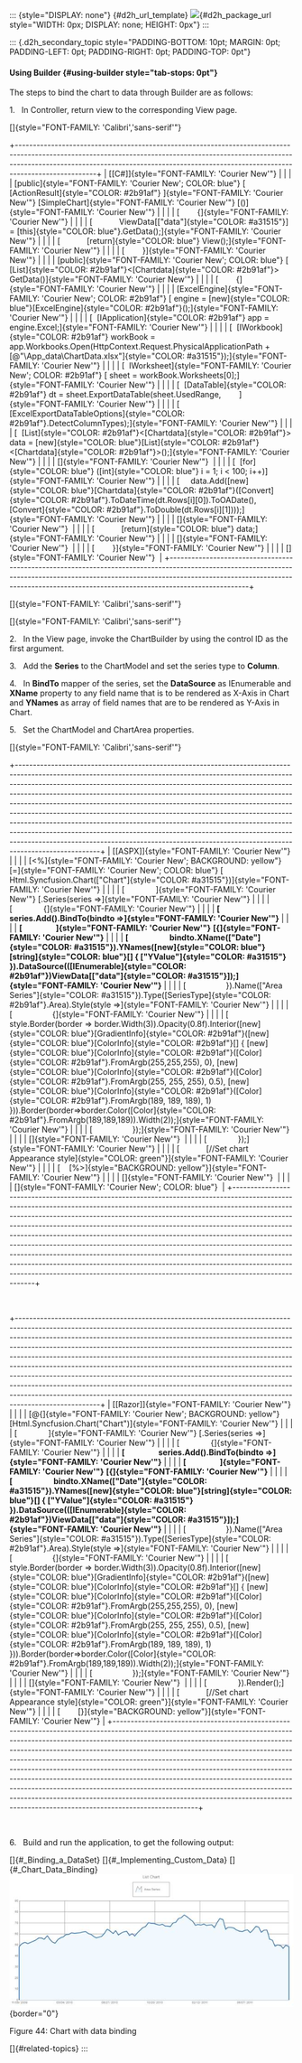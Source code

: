 ::: {style="DISPLAY: none"}
[](ms-xhelp:///?Id=d2h_url_template){#d2h_url_template} ![](!package_url!){#d2h_package_url style="WIDTH: 0px; DISPLAY: none; HEIGHT: 0px"}
:::

::: {.d2h_secondary_topic style="PADDING-BOTTOM: 10pt; MARGIN: 0pt; PADDING-LEFT: 0pt; PADDING-RIGHT: 0pt; PADDING-TOP: 0pt"}
#### Using Builder {#using-builder style="tab-stops: 0pt"}

The steps to bind the chart to data through Builder are as follows:

1.   In Controller, return view to the corresponding View page.

[]{style="FONT-FAMILY: 'Calibri','sans-serif'"} 

+----------------------------------------------------------------------------------------------------------------------------------------------------------------------------------------------------------------------------------------------------------------+
| [\[C#\]]{style="FONT-FAMILY: 'Courier New'"}                                                                                                                                                                                                                   |
|                                                                                                                                                                                                                                                                |
| [public]{style="FONT-FAMILY: 'Courier New'; COLOR: blue"} [ [ActionResult]{style="COLOR: #2b91af"} ]{style="FONT-FAMILY: 'Courier New'"} [SimpleChart]{style="FONT-FAMILY: 'Courier New'"} [()]{style="FONT-FAMILY: 'Courier New'"}                            |
|                                                                                                                                                                                                                                                                |
| [        {]{style="FONT-FAMILY: 'Courier New'"}                                                                                                                                                                                                                |
|                                                                                                                                                                                                                                                                |
| [            ViewData\[[\"data\"]{style="COLOR: #a31515"}\] = [this]{style="COLOR: blue"}.GetData();]{style="FONT-FAMILY: 'Courier New'"}                                                                                                                      |
|                                                                                                                                                                                                                                                                |
| [            [return]{style="COLOR: blue"} View();]{style="FONT-FAMILY: 'Courier New'"}                                                                                                                                                                        |
|                                                                                                                                                                                                                                                                |
| [        }]{style="FONT-FAMILY: 'Courier New'"}                                                                                                                                                                                                                |
|                                                                                                                                                                                                                                                                |
| [public]{style="FONT-FAMILY: 'Courier New'; COLOR: blue"} [ [List]{style="COLOR: #2b91af"}\<[Chartdata]{style="COLOR: #2b91af"}\> GetData()]{style="FONT-FAMILY: 'Courier New'"}                                                                               |
|                                                                                                                                                                                                                                                                |
| [        {]{style="FONT-FAMILY: 'Courier New'"}                                                                                                                                                                                                                |
|                                                                                                                                                                                                                                                                |
| [ExcelEngine]{style="FONT-FAMILY: 'Courier New'; COLOR: #2b91af"} [ engine = [new]{style="COLOR: blue"}[ExcelEngine]{style="COLOR: #2b91af"}();]{style="FONT-FAMILY: 'Courier New'"}                                                                           |
|                                                                                                                                                                                                                                                                |
| [  [IApplication]{style="COLOR: #2b91af"} app = engine.Excel;]{style="FONT-FAMILY: 'Courier New'"}                                                                                                                                                             |
|                                                                                                                                                                                                                                                                |
| [  [IWorkbook]{style="COLOR: #2b91af"} workBook = app.Workbooks.Open(HttpContext.Request.PhysicalApplicationPath + [@\"\\App_data\\ChartData.xlsx\"]{style="COLOR: #a31515"});]{style="FONT-FAMILY: 'Courier New'"}                                            |
|                                                                                                                                                                                                                                                                |
| [  IWorksheet]{style="FONT-FAMILY: 'Courier New'; COLOR: #2b91af"} [ sheet = workBook.Worksheets\[0\];]{style="FONT-FAMILY: 'Courier New'"}                                                                                                                    |
|                                                                                                                                                                                                                                                                |
| [  [DataTable]{style="COLOR: #2b91af"} dt = sheet.ExportDataTable(sheet.UsedRange,        ]{style="FONT-FAMILY: 'Courier New'"}                                                                                                                                |
|                                                                                                                                                                                                                                                                |
| [  [ExcelExportDataTableOptions]{style="COLOR: #2b91af"}.DetectColumnTypes);]{style="FONT-FAMILY: 'Courier New'"}                                                                                                                                              |
|                                                                                                                                                                                                                                                                |
| [  [List]{style="COLOR: #2b91af"}\<[Chartdata]{style="COLOR: #2b91af"}\> data = [new]{style="COLOR: blue"}[List]{style="COLOR: #2b91af"}\<[Chartdata]{style="COLOR: #2b91af"}\>();]{style="FONT-FAMILY: 'Courier New'"}                                        |
|                                                                                                                                                                                                                                                                |
| []{style="FONT-FAMILY: 'Courier New'"}                                                                                                                                                                                                                         |
|                                                                                                                                                                                                                                                                |
| [  [for]{style="COLOR: blue"} ([int]{style="COLOR: blue"} i = 1; i \< 100; i++)]{style="FONT-FAMILY: 'Courier New'"}                                                                                                                                           |
|                                                                                                                                                                                                                                                                |
| [     data.Add([new]{style="COLOR: blue"}[Chartdata]{style="COLOR: #2b91af"}([Convert]{style="COLOR: #2b91af"}.ToDateTime(dt.Rows\[i\]\[0\]).ToOADate(), [Convert]{style="COLOR: #2b91af"}.ToDouble(dt.Rows\[i\]\[1\])));]{style="FONT-FAMILY: 'Courier New'"} |
|                                                                                                                                                                                                                                                                |
| []{style="FONT-FAMILY: 'Courier New'"}                                                                                                                                                                                                                         |
|                                                                                                                                                                                                                                                                |
| [            [return]{style="COLOR: blue"} data;]{style="FONT-FAMILY: 'Courier New'"}                                                                                                                                                                          |
|                                                                                                                                                                                                                                                                |
| []{style="FONT-FAMILY: 'Courier New'"}                                                                                                                                                                                                                         |
|                                                                                                                                                                                                                                                                |
| [        }]{style="FONT-FAMILY: 'Courier New'"}                                                                                                                                                                                                                |
|                                                                                                                                                                                                                                                                |
| []{style="FONT-FAMILY: 'Courier New'"}                                                                                                                                                                                                                         |
+----------------------------------------------------------------------------------------------------------------------------------------------------------------------------------------------------------------------------------------------------------------+

[]{style="FONT-FAMILY: 'Calibri','sans-serif'"} 

[]{style="FONT-FAMILY: 'Calibri','sans-serif'"} 

2.   In the View page, invoke the ChartBuilder by using the control ID as the first argument.

3.   Add the **Series** to the ChartModel and set the series type to **Column**.

4.   In **BindTo** mapper of the series, set the **DataSource** as IEnumerable and **XName** property to any field name that is to be rendered as X-Axis in Chart and **YNames** as array of field names that are to be rendered as Y-Axis in Chart.

5.   Set the ChartModel and ChartArea properties.

[]{style="FONT-FAMILY: 'Calibri','sans-serif'"} 

+-----------------------------------------------------------------------------------------------------------------------------------------------------------------------------------------------------------------------------------------------------------------------------------------------------------------------------------------------------------------------------------------------------------------------------------------------------------------------------------------------------------------------------------------------------------------------------------------------------------------------------------------------------------------------------------------------------------------------------------------------------+
| [\[ASPX\]]{style="FONT-FAMILY: 'Courier New'"}                                                                                                                                                                                                                                                                                                                                                                                                                                                                                                                                                                                                                                                                                                      |
|                                                                                                                                                                                                                                                                                                                                                                                                                                                                                                                                                                                                                                                                                                                                                     |
| [\<%]{style="FONT-FAMILY: 'Courier New'; BACKGROUND: yellow"} [=]{style="FONT-FAMILY: 'Courier New'; COLOR: blue"} [ Html.Syncfusion.Chart([\"Chart\"]{style="COLOR: #a31515"})]{style="FONT-FAMILY: 'Courier New'"}                                                                                                                                                                                                                                                                                                                                                                                                                                                                                                                                |
|                                                                                                                                                                                                                                                                                                                                                                                                                                                                                                                                                                                                                                                                                                                                                     |
| [              ]{style="FONT-FAMILY: 'Courier New'"} [.Series(series =\>]{style="FONT-FAMILY: 'Courier New'"}                                                                                                                                                                                                                                                                                                                                                                                                                                                                                                                                                                                                                                       |
|                                                                                                                                                                                                                                                                                                                                                                                                                                                                                                                                                                                                                                                                                                                                                     |
| [              {]{style="FONT-FAMILY: 'Courier New'"}                                                                                                                                                                                                                                                                                                                                                                                                                                                                                                                                                                                                                                                                                               |
|                                                                                                                                                                                                                                                                                                                                                                                                                                                                                                                                                                                                                                                                                                                                                     |
| **[                  series.Add().BindTo(bindto =\>]{style="FONT-FAMILY: 'Courier New'"}**                                                                                                                                                                                                                                                                                                                                                                                                                                                                                                                                                                                                                                                          |
|                                                                                                                                                                                                                                                                                                                                                                                                                                                                                                                                                                                                                                                                                                                                                     |
| **[                  ]{style="FONT-FAMILY: 'Courier New'"}** **[{]{style="FONT-FAMILY: 'Courier New'"}**                                                                                                                                                                                                                                                                                                                                                                                                                                                                                                                                                                                                                                            |
|                                                                                                                                                                                                                                                                                                                                                                                                                                                                                                                                                                                                                                                                                                                                                     |
| **[                      bindto.XName([\"Date\"]{style="COLOR: #a31515"}).YNames([new]{style="COLOR: blue"}[string]{style="COLOR: blue"}\[\] { [\"YValue\"]{style="COLOR: #a31515"} }).DataSource(([IEnumerable]{style="COLOR: #2b91af"})ViewData\[[\"data\"]{style="COLOR: #a31515"}\]);]{style="FONT-FAMILY: 'Courier New'"}**                                                                                                                                                                                                                                                                                                                                                                                                                    |
|                                                                                                                                                                                                                                                                                                                                                                                                                                                                                                                                                                                                                                                                                                                                                     |
| [                  }).Name([\"Area Series\"]{style="COLOR: #a31515"}).Type([SeriesType]{style="COLOR: #2b91af"}.Area).Style(style =\>]{style="FONT-FAMILY: 'Courier New'"}                                                                                                                                                                                                                                                                                                                                                                                                                                                                                                                                                                          |
|                                                                                                                                                                                                                                                                                                                                                                                                                                                                                                                                                                                                                                                                                                                                                     |
| [                  {]{style="FONT-FAMILY: 'Courier New'"}                                                                                                                                                                                                                                                                                                                                                                                                                                                                                                                                                                                                                                                                                           |
|                                                                                                                                                                                                                                                                                                                                                                                                                                                                                                                                                                                                                                                                                                                                                     |
| [                      style.Border(border =\> border.Width(3)).Opacity(0.8f).Interior([new]{style="COLOR: blue"}[GradientInfo]{style="COLOR: #2b91af"}([new]{style="COLOR: blue"}[ColorInfo]{style="COLOR: #2b91af"}\[\] { [new]{style="COLOR: blue"}[ColorInfo]{style="COLOR: #2b91af"}([Color]{style="COLOR: #2b91af"}.FromArgb(255,255,255), 0), [new]{style="COLOR: blue"}[ColorInfo]{style="COLOR: #2b91af"}([Color]{style="COLOR: #2b91af"}.FromArgb(255, 255, 255), 0.5), [new]{style="COLOR: blue"}[ColorInfo]{style="COLOR: #2b91af"}([Color]{style="COLOR: #2b91af"}.FromArgb(189, 189, 189), 1) })).Border(border=\>border.Color([Color]{style="COLOR: #2b91af"}.FromArgb(189,189,189)).Width(2));]{style="FONT-FAMILY: 'Courier New'"} |
|                                                                                                                                                                                                                                                                                                                                                                                                                                                                                                                                                                                                                                                                                                                                                     |
| [                  });]{style="FONT-FAMILY: 'Courier New'"}                                                                                                                                                                                                                                                                                                                                                                                                                                                                                                                                                                                                                                                                                         |
|                                                                                                                                                                                                                                                                                                                                                                                                                                                                                                                                                                                                                                                                                                                                                     |
| []{style="FONT-FAMILY: 'Courier New'"}                                                                                                                                                                                                                                                                                                                                                                                                                                                                                                                                                                                                                                                                                                              |
|                                                                                                                                                                                                                                                                                                                                                                                                                                                                                                                                                                                                                                                                                                                                                     |
| [              });]{style="FONT-FAMILY: 'Courier New'"}                                                                                                                                                                                                                                                                                                                                                                                                                                                                                                                                                                                                                                                                                             |
|                                                                                                                                                                                                                                                                                                                                                                                                                                                                                                                                                                                                                                                                                                                                                     |
| [            [//Set chart Appearance style]{style="COLOR: green"}]{style="FONT-FAMILY: 'Courier New'"}                                                                                                                                                                                                                                                                                                                                                                                                                                                                                                                                                                                                                                              |
|                                                                                                                                                                                                                                                                                                                                                                                                                                                                                                                                                                                                                                                                                                                                                     |
| [    [%\>]{style="BACKGROUND: yellow"}]{style="FONT-FAMILY: 'Courier New'"}                                                                                                                                                                                                                                                                                                                                                                                                                                                                                                                                                                                                                                                                         |
|                                                                                                                                                                                                                                                                                                                                                                                                                                                                                                                                                                                                                                                                                                                                                     |
| []{style="FONT-FAMILY: 'Courier New'"}                                                                                                                                                                                                                                                                                                                                                                                                                                                                                                                                                                                                                                                                                                              |
|                                                                                                                                                                                                                                                                                                                                                                                                                                                                                                                                                                                                                                                                                                                                                     |
| []{style="FONT-FAMILY: 'Courier New'; COLOR: blue"}                                                                                                                                                                                                                                                                                                                                                                                                                                                                                                                                                                                                                                                                                                 |
+-----------------------------------------------------------------------------------------------------------------------------------------------------------------------------------------------------------------------------------------------------------------------------------------------------------------------------------------------------------------------------------------------------------------------------------------------------------------------------------------------------------------------------------------------------------------------------------------------------------------------------------------------------------------------------------------------------------------------------------------------------+

 

+-----------------------------------------------------------------------------------------------------------------------------------------------------------------------------------------------------------------------------------------------------------------------------------------------------------------------------------------------------------------------------------------------------------------------------------------------------------------------------------------------------------------------------------------------------------------------------------------------------------------------------------------------------------------------------------------------------------------------------------------------------+
| [\[Razor\]]{style="FONT-FAMILY: 'Courier New'"}                                                                                                                                                                                                                                                                                                                                                                                                                                                                                                                                                                                                                                                                                                     |
|                                                                                                                                                                                                                                                                                                                                                                                                                                                                                                                                                                                                                                                                                                                                                     |
| [\@{]{style="FONT-FAMILY: 'Courier New'; BACKGROUND: yellow"} [Html.Syncfusion.Chart(\"Chart\")]{style="FONT-FAMILY: 'Courier New'"}                                                                                                                                                                                                                                                                                                                                                                                                                                                                                                                                                                                                                |
|                                                                                                                                                                                                                                                                                                                                                                                                                                                                                                                                                                                                                                                                                                                                                     |
| [              ]{style="FONT-FAMILY: 'Courier New'"} [.Series(series =\>]{style="FONT-FAMILY: 'Courier New'"}                                                                                                                                                                                                                                                                                                                                                                                                                                                                                                                                                                                                                                       |
|                                                                                                                                                                                                                                                                                                                                                                                                                                                                                                                                                                                                                                                                                                                                                     |
| [              {]{style="FONT-FAMILY: 'Courier New'"}                                                                                                                                                                                                                                                                                                                                                                                                                                                                                                                                                                                                                                                                                               |
|                                                                                                                                                                                                                                                                                                                                                                                                                                                                                                                                                                                                                                                                                                                                                     |
| **[                  series.Add().BindTo(bindto =\>]{style="FONT-FAMILY: 'Courier New'"}**                                                                                                                                                                                                                                                                                                                                                                                                                                                                                                                                                                                                                                                          |
|                                                                                                                                                                                                                                                                                                                                                                                                                                                                                                                                                                                                                                                                                                                                                     |
| **[                  ]{style="FONT-FAMILY: 'Courier New'"}** **[{]{style="FONT-FAMILY: 'Courier New'"}**                                                                                                                                                                                                                                                                                                                                                                                                                                                                                                                                                                                                                                            |
|                                                                                                                                                                                                                                                                                                                                                                                                                                                                                                                                                                                                                                                                                                                                                     |
| **[                      bindto.XName([\"Date\"]{style="COLOR: #a31515"}).YNames([new]{style="COLOR: blue"}[string]{style="COLOR: blue"}\[\] { [\"YValue\"]{style="COLOR: #a31515"} }).DataSource(([IEnumerable]{style="COLOR: #2b91af"})ViewData\[[\"data\"]{style="COLOR: #a31515"}\]);]{style="FONT-FAMILY: 'Courier New'"}**                                                                                                                                                                                                                                                                                                                                                                                                                    |
|                                                                                                                                                                                                                                                                                                                                                                                                                                                                                                                                                                                                                                                                                                                                                     |
| [                  }).Name([\"Area Series\"]{style="COLOR: #a31515"}).Type([SeriesType]{style="COLOR: #2b91af"}.Area).Style(style =\>]{style="FONT-FAMILY: 'Courier New'"}                                                                                                                                                                                                                                                                                                                                                                                                                                                                                                                                                                          |
|                                                                                                                                                                                                                                                                                                                                                                                                                                                                                                                                                                                                                                                                                                                                                     |
| [                  {]{style="FONT-FAMILY: 'Courier New'"}                                                                                                                                                                                                                                                                                                                                                                                                                                                                                                                                                                                                                                                                                           |
|                                                                                                                                                                                                                                                                                                                                                                                                                                                                                                                                                                                                                                                                                                                                                     |
| [                      style.Border(border =\> border.Width(3)).Opacity(0.8f).Interior([new]{style="COLOR: blue"}[GradientInfo]{style="COLOR: #2b91af"}([new]{style="COLOR: blue"}[ColorInfo]{style="COLOR: #2b91af"}\[\] { [new]{style="COLOR: blue"}[ColorInfo]{style="COLOR: #2b91af"}([Color]{style="COLOR: #2b91af"}.FromArgb(255,255,255), 0), [new]{style="COLOR: blue"}[ColorInfo]{style="COLOR: #2b91af"}([Color]{style="COLOR: #2b91af"}.FromArgb(255, 255, 255), 0.5), [new]{style="COLOR: blue"}[ColorInfo]{style="COLOR: #2b91af"}([Color]{style="COLOR: #2b91af"}.FromArgb(189, 189, 189), 1) })).Border(border=\>border.Color([Color]{style="COLOR: #2b91af"}.FromArgb(189,189,189)).Width(2));]{style="FONT-FAMILY: 'Courier New'"} |
|                                                                                                                                                                                                                                                                                                                                                                                                                                                                                                                                                                                                                                                                                                                                                     |
| [                  });]{style="FONT-FAMILY: 'Courier New'"}                                                                                                                                                                                                                                                                                                                                                                                                                                                                                                                                                                                                                                                                                         |
|                                                                                                                                                                                                                                                                                                                                                                                                                                                                                                                                                                                                                                                                                                                                                     |
| []{style="FONT-FAMILY: 'Courier New'"}                                                                                                                                                                                                                                                                                                                                                                                                                                                                                                                                                                                                                                                                                                              |
|                                                                                                                                                                                                                                                                                                                                                                                                                                                                                                                                                                                                                                                                                                                                                     |
| [              }).Render();]{style="FONT-FAMILY: 'Courier New'"}                                                                                                                                                                                                                                                                                                                                                                                                                                                                                                                                                                                                                                                                                    |
|                                                                                                                                                                                                                                                                                                                                                                                                                                                                                                                                                                                                                                                                                                                                                     |
| [            [//Set chart Appearance style]{style="COLOR: green"}]{style="FONT-FAMILY: 'Courier New'"}                                                                                                                                                                                                                                                                                                                                                                                                                                                                                                                                                                                                                                              |
|                                                                                                                                                                                                                                                                                                                                                                                                                                                                                                                                                                                                                                                                                                                                                     |
| [        [}]{style="BACKGROUND: yellow"}]{style="FONT-FAMILY: 'Courier New'"}                                                                                                                                                                                                                                                                                                                                                                                                                                                                                                                                                                                                                                                                       |
+-----------------------------------------------------------------------------------------------------------------------------------------------------------------------------------------------------------------------------------------------------------------------------------------------------------------------------------------------------------------------------------------------------------------------------------------------------------------------------------------------------------------------------------------------------------------------------------------------------------------------------------------------------------------------------------------------------------------------------------------------------+

 

6.   Build and run the application, to get the following output:

[]{#_Binding_a_DataSet} []{#_Implementing_Custom_Data} []{#_Chart_Data_Binding} ![Description: C:\\Users\\rubyp\\Documents\\Vol 4\\UGs\\UGFolderStructure\\User Interface\\Mobile MVC\\Chart\\binding.png](ImagesExt/image106_82.jpg){border="0"}

Figure 44: Chart with data binding

[]{#related-topics}
:::
